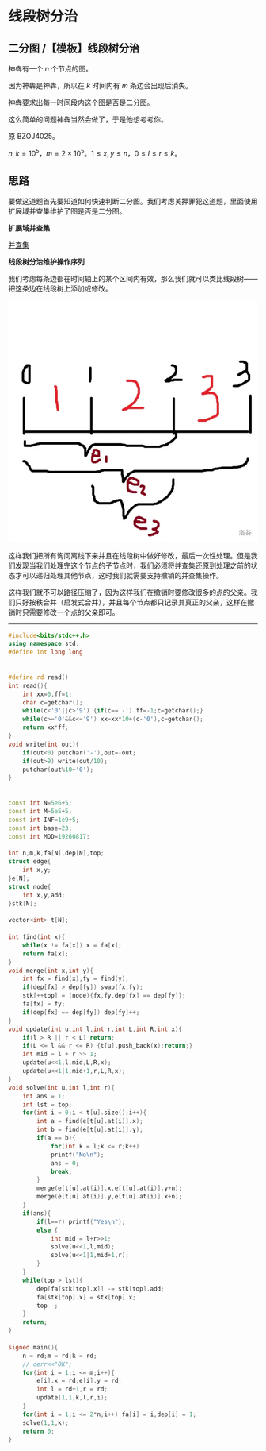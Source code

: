 # 线段树分治



## 二分图 /【模板】线段树分治

神犇有一个 $n$ 个节点的图。

因为神犇是神犇，所以在 $k$ 时间内有 $m$ 条边会出现后消失。

神犇要求出每一时间段内这个图是否是二分图。

这么简单的问题神犇当然会做了，于是他想考考你。

原 BZOJ4025。

$n,k = 10^5$，$m = 2\times 10^5$。$1 \le x,y \le n$，$0 \le l \le r \le k$。

## 思路

要做这道题首先要知道如何快速判断二分图。我们考虑关押罪犯这道题，里面使用扩展域并查集维护了图是否是二分图。

**扩展域并查集**

[并查集](https://flowus.cn/d2d210fd-c908-489a-8db7-59a8a6500c69)

**线段树分治维护操作序列**

我们考虑每条边都在时间轴上的某个区间内有效，那么我们就可以类比线段树——把这条边在线段树上添加或修改。

![image.png](线段树分治/image.png)

这样我们把所有询问离线下来并且在线段树中做好修改，最后一次性处理。但是我们发现当我们处理完这个节点的子节点时，我们必须将并查集还原到处理之前的状态才可以递归处理其他节点，这时我们就需要支持撤销的并查集操作。

这样我们就不可以路径压缩了，因为这样我们在撤销时要修改很多的点的父亲。我们只好按秩合并（启发式合并），并且每个节点都只记录其真正的父亲，这样在撤销时只需要修改一个点的父亲即可。

---

```C++
#include<bits/stdc++.h>
using namespace std;
#define int long long


#define rd read()
int read(){
	int xx=0,ff=1;
	char c=getchar();
	while(c<'0'||c>'9') {if(c=='-') ff=-1;c=getchar();}
	while(c>='0'&&c<='9') xx=xx*10+(c-'0'),c=getchar();
	return xx*ff;
}
void write(int out){
	if(out<0) putchar('-'),out=-out;
	if(out>9) write(out/10);
	putchar(out%10+'0');
}


const int N=5e6+5;
const int M=5e5+5;
const int INF=1e9+5;
const int base=23;
const int MOD=19260817;

int n,m,k,fa[N],dep[N],top;
struct edge{
	int x,y;
}e[N];
struct node{
	int x,y,add;
}stk[N];

vector<int> t[N];

int find(int x){
	while(x != fa[x]) x = fa[x];
	return fa[x];
}
void merge(int x,int y){
	int fx = find(x),fy = find(y);
	if(dep[fx] > dep[fy]) swap(fx,fy);
	stk[++top] = (node){fx,fy,dep[fx] == dep[fy]};
	fa[fx] = fy;
	if(dep[fx] == dep[fy]) dep[fy]++;
}
void update(int u,int l,int r,int L,int R,int x){
	if(l > R || r < L) return;
	if(L <= l && r <= R) {t[u].push_back(x);return;}
	int mid = l + r >> 1;
	update(u<<1,l,mid,L,R,x);
	update(u<<1|1,mid+1,r,L,R,x);
}
void solve(int u,int l,int r){
	int ans = 1;
	int lst = top;
	for(int i = 0;i < t[u].size();i++){
		int a = find(e[t[u].at(i)].x);
		int b = find(e[t[u].at(i)].y);
		if(a == b){
			for(int k = l;k <= r;k++)
			printf("No\n");
			ans = 0;
			break;
		}
		merge(e[t[u].at(i)].x,e[t[u].at(i)].y+n);
		merge(e[t[u].at(i)].y,e[t[u].at(i)].x+n);
	}
	if(ans){
		if(l==r) printf("Yes\n");
		else {
			int mid = l+r>>1;
			solve(u<<1,l,mid);
			solve(u<<1|1,mid+1,r);
		}
	}
	while(top > lst){
		dep[fa[stk[top].x]] -= stk[top].add;
		fa[stk[top].x] = stk[top].x;
		top--;
	}
	return;
}

signed main(){
	n = rd;m = rd;k = rd;
	// cerr<<"OK";
	for(int i = 1;i <= m;i++){
		e[i].x = rd;e[i].y = rd;
		int l = rd+1,r = rd;
		update(1,1,k,l,r,i);
	}
	for(int i = 1;i <= 2*n;i++) fa[i] = i,dep[i] = 1;
	solve(1,1,k);
	return 0;
}

```

